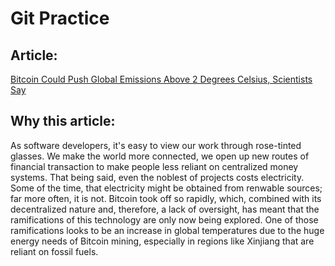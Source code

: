 # Git Practice

## Article:

[Bitcoin Could Push Global Emissions Above 2 Degrees Celsius, Scientists Say](https://truthout.org/articles/bitcoin-could-push-global-emissions-above-2-degrees-celsius-scientists-say/)

## Why this article:

As software developers, it's easy to view our work through rose-tinted glasses.
We make the world more connected, we open up new routes of financial transaction to make people less reliant on centralized money systems.
That being said, even the noblest of projects costs electricity. Some of the time, that electricity might be obtained from renwable sources; far more often, it is not.
Bitcoin took off so rapidly, which, combined with its decentralized nature and, therefore, a lack of oversight, has meant that the ramifications of this technology are only now being explored.
One of those ramifications looks to be an increase in global temperatures due to the huge energy needs of Bitcoin mining, especially in regions like Xinjiang that are reliant on fossil fuels.